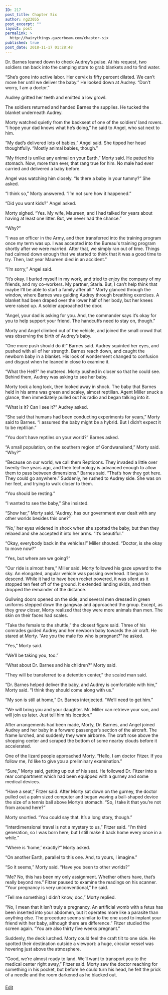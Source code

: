```yaml
---
ID: 217
post_title: Chapter Six
author: ng23055
post_excerpt: ""
layout: post
permalink: >
  http://hairythings.gazerbeam.com/chapter-six
published: true
post_date: 2018-11-17 01:28:48
---
```

Dr. Barnes leaned down to check Audrey’s pulse. At his request, two soldiers ran back into the camping store to grab blankets and to find water.

“She’s gone into active labor. Her cervix is fifty percent dilated. We can’t move her until we deliver the baby.” He looked down at Audrey. “Don’t worry, I am a doctor.”

Audrey gritted her teeth and emitted a low growl.

The soldiers returned and handed Barnes the supplies. He tucked the blanket underneath Audrey.

Morty watched quietly from the backseat of one of the soldiers’ land rovers. “I hope your dad knows what he’s doing,” he said to Angel, who sat next to him.

“My dad’s delivered lots of babies,” Angel said. She tipped her head thoughtfully. “Mostly animal babies, though.”

“My friend is unlike any animal on your Earth,” Morty said. He patted his stomach. Now, more than ever, that rang true for him. No male had ever carried and delivered a baby before.

Angel was watching him closely. “Is there a baby in your tummy?” She asked.

“I think so,” Morty answered. “I’m not sure how it happened.”

“Did you want kids?” Angel asked.

Morty sighed. “Yes. My wife, Maureen, and I had talked for years about having at least one litter. But, we never had the chance.”

“Why?”

“I was an officer in the Army, and then transferred into the training program once my term was up. I was accepted into the Bureau's training program shortly after we were married. After that, we simply ran out of time. Things had calmed down enough that we started to think that it was a good time to try. Then, last year Maureen died in an accident.”

“I’m sorry,” Angel said.

“It’s okay. I buried myself in my work, and tried to enjoy the company of my friends, and my co-workers. My partner, Starla. But, I can’t help think that maybe I’ll be able to start a family after all.” Morty glanced through the window, where Barnes was guiding Audrey through breathing exercises. A blanket had been draped over the lower half of her body, but her knees were raised up. A soldier approached the door.

“Angel, your dad is asking for you. And, the commander says it’s okay for you to help support your friend. The handcuffs need to stay on, though.”

Morty and Angel climbed out of the vehicle, and joined the small crowd that was observing the birth of Audrey’s baby.

“One more push should do it!” Barnes said. Audrey squinted her eyes, and pushed with all of her strength. Barnes reach down, and caught the newborn baby in a blanket. His look of wonderment changed to confusion and disgust when he leaned in close to examine it.

“What the Hell?” he muttered. Morty pushed in closer so that he could see. Behind them, Audrey was asking to see her baby.

Morty took a long look, then looked away in shock. The baby that Barnes held in his arms was green and scaley, almost reptilian. Agent Miller snuck a glance, then immediately pulled out his radio and began talking into it.

“What is it? Can I see it?” Audrey asked.

“She said that humans had been conducting experiments for years,” Morty said to Barnes. “I assumed the baby might be a hybrid. But I didn’t expect it to be reptilian.”

“You don’t have reptiles on your world?” Barnes asked.

“A small population, on the southern region of Gondwanaland,” Morty said. “Why?”

“Because on our world, we call them Repticons. They invaded a little over twenty-five years ago, and their technology is advanced enough to allow them to pass between dimensions.” Barnes said. “That’s how they got here. They could go anywhere.” Suddenly, he rushed to Audrey side. She was on her feet, and trying to walk closer to them.

“You should be resting.”

“I wanted to see the baby,” She insisted.

“Show her,” Morty said. “Audrey, has our government ever dealt with any other worlds besides this one?”

“No,’ her eyes widened in shock when she spotted the baby, but then they relaxed and she accepted it into her arms. “It’s beautiful.”

“Okay, everybody back in the vehicles!” Miller shouted. “Doctor, is she okay to move now?”

“Yes, but where are we going?”

“Our ride is almost here,” Miller said. Morty followed his gaze upward to the sky. An elongated, angular vehicle was passing overhead. It began to descend. While it had to have been rocket powered, it was silent as it stopped ten feet off of the ground. It extended landing skids, and then dropped the remainder of the distance.

Gullwing doors opened on the side, and several men dressed in green uniforms stepped down the gangway and approached the group. Except, as they grew closer, Morty realized that they were more animals than men. The skin on their faces had scales.

“Take the female to the shuttle,” the closest figure said. Three of his comrades guided Audrey and her newborn baby towards the air craft. He stared at Morty. “Are you the male fox who is pregnant?” he asked.

“Yes,” Morty said.

“We’ll be taking you, too.”

“What about Dr. Barnes and his children?” Morty said.

“They will be transferred to a detention center,” the scaled man said.

“Dr. Barnes helped deliver the baby, and Audrey is comfortable with him,” Morty said. “I think they should come along with us.”

“My son is still at home,” Dr. Barnes interjected. “We’ll need to get him.”

“We will bring you and your daughter. Mr. Miller can retrieve your son, and will join us later. Just tell him his location.”

After arrangements had been made, Morty, Dr. Barnes, and Angel joined Audrey and her baby in a forward passenger’s section of the aircraft. The frame lurched, and suddenly they were airborne. The craft rose above the shopping center and scraped the bottom of some nearby clouds before it accelerated.

One of the lizard people approached Morty. “Hello, I am doctor Fitzer. If you follow me, I’d like to give you a preliminary examination.”

“Sure,” Morty said, getting up out of his seat. He followed Dr. Fitzer into a rear compartment which had been equipped with a gurney and some medical devices.

“Have a seat,” Fitzer said. After Morty sat down on the gurney, the doctor pulled out a palm sized computer and began waving a ball-shaped device the size of a tennis ball above Morty’s stomach. “So, I take it that you’re not from around here?”

Morty snortled. “You could say that. It’s a long story, though.”

“Interdimensional travel is not a mystery to us,” Fitzer said. “I’m third generation, so I was born here, but I still make it back home every once in a while.”

“Where is ‘home,’ exactly?” Morty asked.

“On another Earth, parallel to this one. And, to yours, I imagine.”

“So it seems,” Morty said. “Have you been to other worlds?”

“Me? No, this has been my only assignment. Whether others have, that’s really beyond me.” Fitzer paused to examine the readings on his scanner. “Your pregnancy is very unconventional,” he said.

“Tell me something I didn’t know, doc,” Morty replied.

“No, I mean that it isn’t truly a pregnancy. An artificial womb with a fetus has been inserted into your abdomen, but it operates more like a parasite than anything else. The procedure seems similar to the one used to implant your friend with her baby, although there are difference.” Fitzer studied the screen again. “You are also thirty five weeks pregnant.”

Suddenly, the deck lurched. Morty could feel the craft tilt to one side. He spotted their destination outside a viewport: a huge, circular vessel was hovering just above the atmosphere.

“Good, we’re almost ready to land. We’ll want to transport you to the medical center right away,” Fitzer said. Morty saw the doctor reaching for something in his pocket, but before he could turn his head, he felt the prick of a needle and the room darkened as he blacked out.

###

<a href="https://docs.google.com/document/d/1RDX4idzk4tTFWOHjo9SoL7KY1c91b4WuweP4L_TRQP8/edit?usp=sharing">Edit</a>